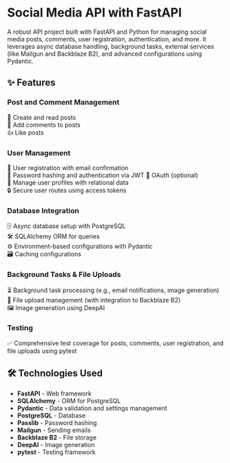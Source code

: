 # Social Media API with FastAPI

A robust API project built with FastAPI and Python for managing social media posts, comments, user registration, authentication, and more. It leverages async database handling, background tasks, external services (like Mailgun and Backblaze B2), and advanced configurations using Pydantic.

## ✨ Features

### Post and Comment Management

📝 Create and read posts  
💬 Add comments to posts  
👍 Like posts  

### User Management

🔐 User registration with email confirmation  
🔑 Password hashing and authentication via JWT
🔗 OAuth (optional)  
👤 Manage user profiles with relational data  
🔒 Secure user routes using access tokens  

### Database Integration

🗄️ Async database setup with PostgreSQL  
🛠️ SQLAlchemy ORM for queries  
⚙️ Environment-based configurations with Pydantic  
🗃️ Caching configurations  

### Background Tasks & File Uploads

⏳ Background task processing (e.g., email notifications, image generation)  
📁 File upload management (with integration to Backblaze B2)  
🖼️ Image generation using DeepAI  

### Testing

✅ Comprehensive test coverage for posts, comments, user registration, and file uploads using pytest  

## 🛠️ Technologies Used

- **FastAPI** - Web framework
- **SQLAlchemy** - ORM for PostgreSQL
- **Pydantic** - Data validation and settings management
- **PostgreSQL** - Database
- **Passlib** - Password hashing
- **Mailgun** - Sending emails
- **Backblaze B2** - File storage
- **DeepAI** - Image generation
- **pytest** - Testing framework
